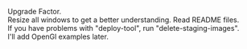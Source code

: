 Upgrade Factor.\
Resize all windows to get a better understanding. Read README files.\
If you have problems with "deploy-tool", run "delete-staging-images".\
 I'll add OpenGl examples later.